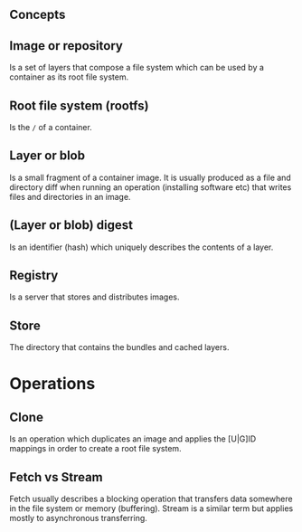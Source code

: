 ## Concepts

## Image or repository

Is a set of layers that compose a file system which can be used by a container
as its root file system.

## Root file system (rootfs)

Is the `/` of a container.

## Layer or blob

Is a small fragment of a container image. It is usually produced as a file and
directory diff when running an operation (installing software etc) that writes
files and directories in an image.

## (Layer or blob) digest

Is an identifier (hash) which uniquely describes the contents of a layer.

## Registry

Is a server that stores and distributes images.

## Store

The directory that contains the bundles and cached layers.

# Operations

## Clone

Is an operation which duplicates an image and applies the [U|G]ID mappings in
order to create a root file system.

## Fetch vs Stream

Fetch usually describes a blocking operation that transfers data somewhere in
the file system or memory (buffering). Stream is a similar term but applies
mostly to asynchronous transferring.
